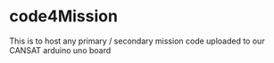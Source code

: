 # code4Mission
This is to host any primary / secondary mission code uploaded to our CANSAT arduino uno board

